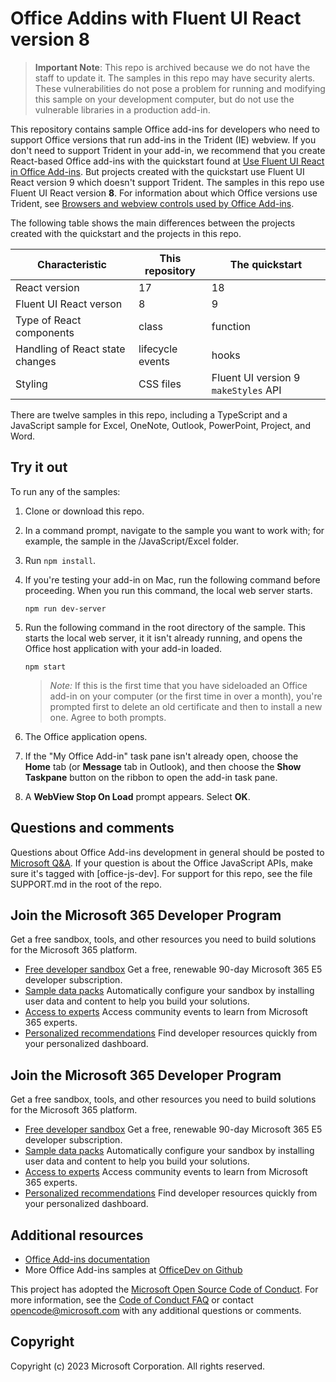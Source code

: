 # Office Addins with Fluent UI React version 8

> **Important Note**: This repo is archived because we do not have the staff to update it. The samples in this repo may have security alerts. These vulnerabilities do not pose a problem for running and modifying this sample on your development computer, but do not use the vulnerable libraries in a production add-in.

This repository contains sample Office add-ins for developers who need to support Office versions that run add-ins in the Trident (IE) webview. If you don't need to support Trident in your add-in, we recommend that you create React-based Office add-ins with the quickstart found at [Use Fluent UI React in Office Add-ins](https://learn.microsoft.com/office/dev/add-ins/quickstarts/fluent-react-quickstart). But projects created with the quickstart use Fluent UI React version 9 which doesn't support Trident. The samples in this repo use Fluent UI React version **8**. For information about which Office versions use Trident, see [Browsers and webview controls used by Office Add-ins](https://learn.microsoft.com/office/dev/add-ins/concepts/browsers-used-by-office-web-add-ins).

The following table shows the main differences between the projects created with the quickstart and the projects in this repo.

| Characteristic         | This repository     | The quickstart |
|--------------|-----------|------------|
| React version | 17      | 18        |
| Fluent UI React verson      | 8  | 9       |
| Type of React components | class | function |
| Handling of React state changes | lifecycle events | hooks |
| Styling | CSS files | Fluent UI version 9 `makeStyles` API |

There are twelve samples in this repo, including a TypeScript and a JavaScript sample for Excel, OneNote, Outlook, PowerPoint, Project, and Word.

## Try it out

To run any of the samples:

1. Clone or download this repo.
1. In a command prompt, navigate to the sample you want to work with; for example, the sample in the /JavaScript/Excel folder. 
1. Run `npm install`.
1. If you're testing your add-in on Mac, run the following command before proceeding. When you run this command, the local web server starts.

    ```command&nbsp;line
    npm run dev-server
    ``` 

1. Run the following command in the root directory of the sample. This starts the local web server, it it isn't already running, and opens the Office host application with your add-in loaded.

    ```command&nbsp;line
    npm start
    ```
    > **Note*:* If this is the first time that you have sideloaded an Office add-in on your computer (or the first time in over a month), you're prompted first to delete an old certificate and then to install a new one. Agree to both prompts.

1. The Office application opens.

1. If the "My Office Add-in" task pane isn't already open, choose the **Home** tab (or **Message** tab in Outlook), and then choose the **Show Taskpane** button on the ribbon to open the add-in task pane.

1. A **WebView Stop On Load** prompt appears. Select **OK**.

## Questions and comments

Questions about Office Add-ins development in general should be posted to [Microsoft Q&A](https://docs.microsoft.com/answers/questions/185087/questions-about-office-add-ins.html). If your question is about the Office JavaScript APIs, make sure it's tagged with [office-js-dev]. For support for this repo, see the file SUPPORT.md in the root of the repo.

## Join the Microsoft 365 Developer Program
Get a free sandbox, tools, and other resources you need to build solutions for the Microsoft 365 platform.
- [Free developer sandbox](https://developer.microsoft.com/microsoft-365/dev-program#Subscription) Get a free, renewable 90-day Microsoft 365 E5 developer subscription.
- [Sample data packs](https://developer.microsoft.com/microsoft-365/dev-program#Sample) Automatically configure your sandbox by installing user data and content to help you build your solutions.
- [Access to experts](https://developer.microsoft.com/microsoft-365/dev-program#Experts) Access community events to learn from Microsoft 365 experts.
- [Personalized recommendations](https://developer.microsoft.com/microsoft-365/dev-program#Recommendations) Find developer resources quickly from your personalized dashboard.

## Join the Microsoft 365 Developer Program
Get a free sandbox, tools, and other resources you need to build solutions for the Microsoft 365 platform.
- [Free developer sandbox](https://developer.microsoft.com/microsoft-365/dev-program#Subscription) Get a free, renewable 90-day Microsoft 365 E5 developer subscription.
- [Sample data packs](https://developer.microsoft.com/microsoft-365/dev-program#Sample) Automatically configure your sandbox by installing user data and content to help you build your solutions.
- [Access to experts](https://developer.microsoft.com/microsoft-365/dev-program#Experts) Access community events to learn from Microsoft 365 experts.
- [Personalized recommendations](https://developer.microsoft.com/microsoft-365/dev-program#Recommendations) Find developer resources quickly from your personalized dashboard.

## Additional resources

* [Office Add-ins documentation](https://docs.microsoft.com/office/dev/add-ins/overview/office-add-ins)
* More Office Add-ins samples at [OfficeDev on Github](https://github.com/officedev)

This project has adopted the [Microsoft Open Source Code of Conduct](https://opensource.microsoft.com/codeofconduct/). For more information, see the [Code of Conduct FAQ](https://opensource.microsoft.com/codeofconduct/faq/) or contact [opencode@microsoft.com](mailto:opencode@microsoft.com) with any additional questions or comments.

## Copyright

Copyright (c) 2023 Microsoft Corporation. All rights reserved.
